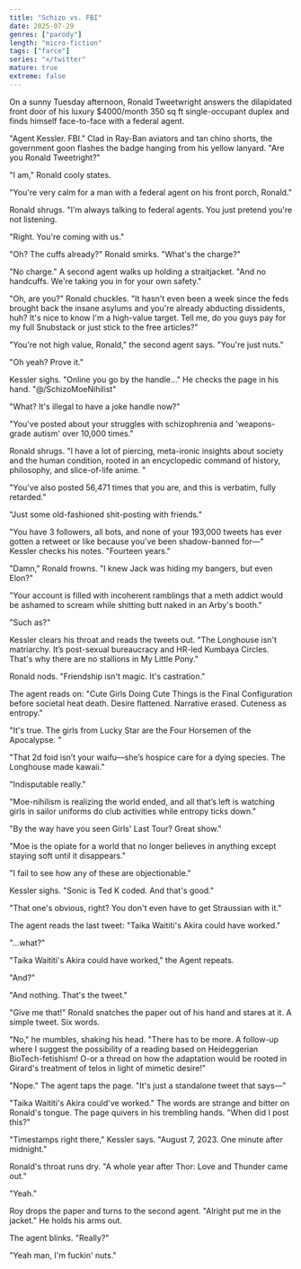 ```yaml
---
title: "Schizo vs. FBI"
date: 2025-07-29
genres: ["parody"]
length: "micro-fiction"
tags: ["farce"]
series: "x/twitter"
mature: true
extreme: false
---
```

On a sunny Tuesday afternoon, Ronald Tweetwright answers the dilapidated front door of his luxury $4000/month 350 sq ft single-occupant duplex and finds himself face-to-face with a federal agent.

"Agent Kessler. FBI." Clad in Ray-Ban aviators and tan chino shorts, the government goon flashes the badge hanging from his yellow lanyard. "Are you Ronald Tweetright?"

"I am," Ronald cooly states.

"You're very calm for a man with a federal agent on his front porch, Ronald."

Ronald shrugs. "I'm always talking to federal agents. You just pretend you're not listening.

"Right. You're coming with us."

"Oh? The cuffs already?" Ronald smirks. "What's the charge?"

"No charge." A second agent walks up holding a straitjacket. "And no handcuffs. We're taking you in for your own safety."

"Oh, are you?" Ronald chuckles. "It hasn't even been a week since the feds brought back the insane asylums and you're already abducting dissidents, huh? It's nice to know I'm a high-value target. Tell me, do you guys pay for my full Snubstack or just stick to the free articles?"

"You're not high value, Ronald," the second agent says. "You're just nuts."

"Oh yeah? Prove it."

Kessler sighs. "Online you go by the handle..." He checks the page in his hand. "@/SchizoMoeNihilist"

"What? It's illegal to have a joke handle now?"

"You've posted about your struggles with schizophrenia and 'weapons-grade autism' over 10,000 times."

Ronald shrugs. "I have a lot of piercing, meta-ironic insights about society and the human condition, rooted in an encyclopedic command of history, philosophy, and slice-of-life anime. "

"You've also posted 56,471 times that you are, and this is verbatim, fully retarded."

"Just some old-fashioned shit-posting with friends."

"You have 3 followers, all bots, and none of your 193,000 tweets has ever gotten a retweet or like because you've been shadow-banned for—" Kessler checks his notes. "Fourteen years."

"Damn," Ronald frowns. "I knew Jack was hiding my bangers, but even Elon?"

"Your account is filled with incoherent ramblings that a meth addict would be ashamed to scream while shitting butt naked in an Arby's booth."

"Such as?"

Kessler clears his throat and reads the tweets out. "The Longhouse isn't matriarchy. It’s post-sexual bureaucracy and HR-led Kumbaya Circles. That's why there are no stallions in My Little Pony."

Ronald nods. "Friendship isn't magic. It's castration."

The agent reads on: "Cute Girls Doing Cute Things is the Final Configuration before societal heat death. Desire flattened. Narrative erased. Cuteness as entropy."

"It's true. The girls from Lucky Star are the Four Horsemen of the Apocalypse. "

"That 2d foid isn’t your waifu—she’s hospice care for a dying species. The Longhouse made kawaii."

"Indisputable really."

"Moe-nihilism is realizing the world ended, and all that’s left is watching girls in sailor uniforms do club activities while entropy ticks down."

"By the way have you seen Girls' Last Tour? Great show."

"Moe is the opiate for a world that no longer believes in anything except staying soft until it disappears."

"I fail to see how any of these are objectionable." 

Kessler sighs. "Sonic is Ted K coded. And that's good."

"That one's obvious, right? You don't even have to get Straussian with it."

The agent reads the last tweet:
"Taika Waititi's Akira could have worked."

"...what?"

"Taika Waititi's Akira could have worked," the Agent repeats.

"And?"

"And nothing. That's the tweet."

"Give me that!" Ronald snatches the paper out of his hand and stares at it. A simple tweet. Six words.

"No," he mumbles, shaking his head. "There has to be more. A follow-up where I suggest the possibility of a reading based on Heideggerian BioTech-fetishism! O-or a thread on how the adaptation would be rooted in Girard's treatment of telos in light of mimetic desire!"

"Nope." The agent taps the page. "It's just a standalone tweet that says—"

"Taika Waititi's Akira could've worked." The words are strange and bitter on Ronald's tongue. The page quivers in his trembling hands. "When did I post this?"

"Timestamps right there," Kessler says. "August 7, 2023. One minute after midnight."

Ronald's throat runs dry. "A whole year after Thor: Love and Thunder came out."

"Yeah."

Roy drops the paper and turns to the second agent. "Alright put me in the jacket." He holds his arms out. 

The agent blinks. "Really?"

"Yeah man, I'm fuckin' nuts."
